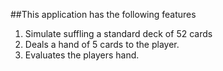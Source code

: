 ##This application has the following features
1. Simulate suffling a standard deck of 52 cards
2. Deals a hand of 5 cards to the player.
3. Evaluates the players hand.